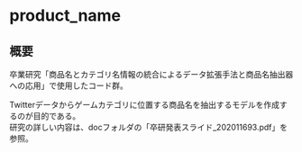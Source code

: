 # product_name

## 概要
卒業研究「商品名とカテゴリ名情報の統合によるデータ拡張手法と商品名抽出器への応用」で使用したコード群。

Twitterデータからゲームカテゴリに位置する商品名を抽出するモデルを作成するのが目的である。  
研究の詳しい内容は、docフォルダの「卒研発表スライド_202011693.pdf」を参照。